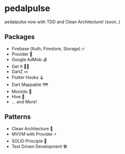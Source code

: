 # pedalpulse

pedalpulse now with TDD and Clean Architecture! (soon..)

## Packages

- Firebase (Auth, Firestore, Storage) 🔥
- Provider 👏
- Google AdMob 💰
- Get It 🙋‍♂️
- DartZ 💤
- Flutter Hooks 🪝
- Dart Mappable 🗺️
- Mockito 🥸
- Hive 🐝
- ... and More!

## Patterns

- Clean Architecture 🧹
- MVVM with Provider ⚡️
- SOLID Principle 🥶
- Test Driven Development 🛠️
